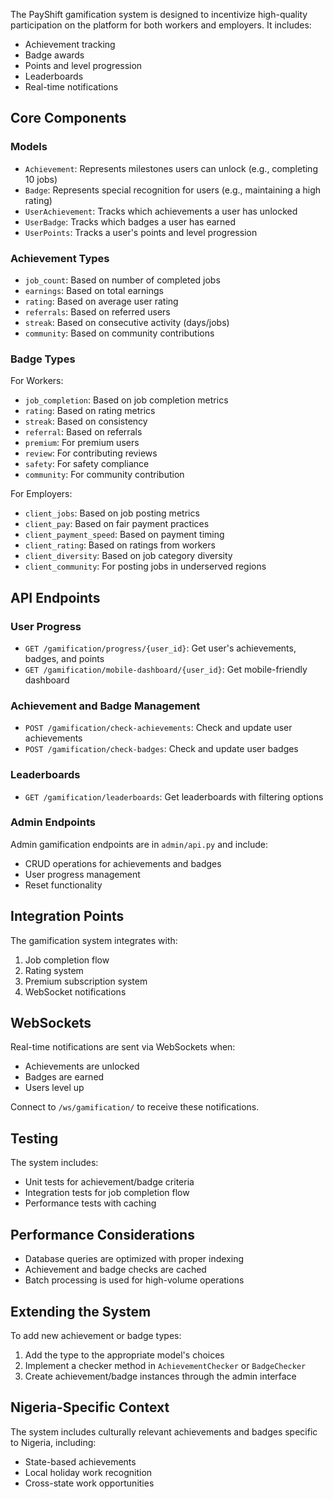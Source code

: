 

The PayShift gamification system is designed to incentivize high-quality participation on the platform for both workers and employers. It includes:

- Achievement tracking
- Badge awards
- Points and level progression
- Leaderboards 
- Real-time notifications

## Core Components

### Models

- `Achievement`: Represents milestones users can unlock (e.g., completing 10 jobs)
- `Badge`: Represents special recognition for users (e.g., maintaining a high rating)
- `UserAchievement`: Tracks which achievements a user has unlocked
- `UserBadge`: Tracks which badges a user has earned
- `UserPoints`: Tracks a user's points and level progression

### Achievement Types

- `job_count`: Based on number of completed jobs
- `earnings`: Based on total earnings
- `rating`: Based on average user rating
- `referrals`: Based on referred users
- `streak`: Based on consecutive activity (days/jobs)
- `community`: Based on community contributions

### Badge Types

For Workers:
- `job_completion`: Based on job completion metrics
- `rating`: Based on rating metrics
- `streak`: Based on consistency
- `referral`: Based on referrals
- `premium`: For premium users
- `review`: For contributing reviews
- `safety`: For safety compliance
- `community`: For community contribution

For Employers:
- `client_jobs`: Based on job posting metrics
- `client_pay`: Based on fair payment practices
- `client_payment_speed`: Based on payment timing
- `client_rating`: Based on ratings from workers
- `client_diversity`: Based on job category diversity
- `client_community`: For posting jobs in underserved regions

## API Endpoints

### User Progress

- `GET /gamification/progress/{user_id}`: Get user's achievements, badges, and points
- `GET /gamification/mobile-dashboard/{user_id}`: Get mobile-friendly dashboard

### Achievement and Badge Management

- `POST /gamification/check-achievements`: Check and update user achievements
- `POST /gamification/check-badges`: Check and update user badges

### Leaderboards

- `GET /gamification/leaderboards`: Get leaderboards with filtering options

### Admin Endpoints

Admin gamification endpoints are in `admin/api.py` and include:
- CRUD operations for achievements and badges
- User progress management
- Reset functionality

## Integration Points

The gamification system integrates with:
1. Job completion flow
2. Rating system
3. Premium subscription system
4. WebSocket notifications

## WebSockets

Real-time notifications are sent via WebSockets when:
- Achievements are unlocked
- Badges are earned
- Users level up

Connect to `/ws/gamification/` to receive these notifications.

## Testing

The system includes:
- Unit tests for achievement/badge criteria
- Integration tests for job completion flow
- Performance tests with caching

## Performance Considerations

- Database queries are optimized with proper indexing
- Achievement and badge checks are cached
- Batch processing is used for high-volume operations

## Extending the System

To add new achievement or badge types:
1. Add the type to the appropriate model's choices
2. Implement a checker method in `AchievementChecker` or `BadgeChecker`
3. Create achievement/badge instances through the admin interface

## Nigeria-Specific Context

The system includes culturally relevant achievements and badges specific to Nigeria, including:
- State-based achievements
- Local holiday work recognition
- Cross-state work opportunities 